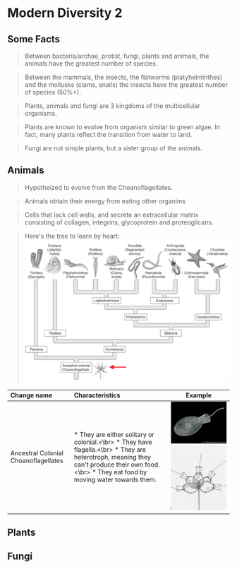 # Modern Diversity 2


## Some Facts

  > Between bacteria/archae, protist, fungi, plants and animals, the animals have the greatest number of species.
  
  > Between the mammals, the insects, the flatworms (platyhelminthes) and the mollusks (clams, snails) the insects have the greatest number of species (50%+).
  
  > Plants, animals and fungi are 3 kingdoms of the multicellular organisms.
  
  > Plants are known to evolve from organism similar to green algae. In fact, many plants reflect the transition from water to land.
  
  > Fungi are not simple plants, but a sister group of the animals.


## Animals
  
  > Hypotheized to evolve from the Choanoflagellates.
  
  > Animals obtain their energy from eating other organims
  
  > Cells that lack cell walls, and secrete an extracellular matrix consisting of collagen, integrins, glycoprotein and proteoglicans.
  
  > Here's the tree to learn by heart:
  ![alt text](lecture_data/animal_tree.png "The ancestral tree of animals") 
  
 

| Change name | Characteristics | Example |
|:------------|:----------------|---------|
| Ancestral Colonial Choanoflagellates | * They are either solitary or colonial.<\br> * They have flagella.<\br> * They are heterotroph, meaning they can't produce their own food.<\br> * They eat food by moving water towards them. |   ![alt text](lecture_data/Choanoflagellate_sol.png "Solitary Choanoflagellates") ![alt text](lecture_data/Choanoflagellate_col.png "Colonial Choanoflagellates") |


## Plants

## Fungi

























